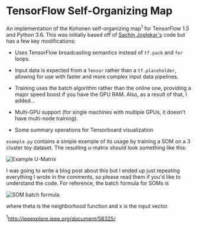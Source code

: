 # TensorFlow Self-Organizing Map
An implementation of the Kohonen self-organizing map<sup>1</sup> for TensorFlow 1.5 and Python 3.6. This was initially based
off of [Sachin Joglekar's](https://codesachin.wordpress.com/2015/11/28/self-organizing-maps-with-googles-tensorflow/)
code but has a few key modifications:

 * Uses TensorFlow broadcasting semantics instead of `tf.pack` and `for` loops.
 * Input data is expected from a `Tensor` rather than a `tf.placeholder`, allowing for use with faster and more complex
 input data pipelines.

 * Training uses the batch algorithm rather than the online one, providing a major speed boost if you have the GPU RAM.
 Also, as a result of that, I added...
 
 * Multi-GPU support (for single machines with multiple GPUs, it doesn't have multi-node training).
 * Some summary operations for Tensorboard visualization

 `example.py` contains a simple example of its usage by training a SOM on a 3 cluster toy dataset. The resulting
 u-matrix should look something like this:

 ![Example U-Matrix](https://github.com/cgorman/tensorflow-som/blob/master/example_umatrix.png)
 
 I was going to write a blog post about this but I ended up just repeating everything I wrote in the comments,
 so please read them if you'd like to understand the code. For reference, the batch formula for SOMs is
 
 ![SOM batch formula](https://github.com/cgorman/tensorflow-som/blob/master/batch_formula.gif)
 
 where theta is the neighborhood function and x is the input vector.
 
 <sup>1</sup>http://ieeexplore.ieee.org/document/58325/

